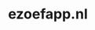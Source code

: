---
layout: post
title:  "ezoefapp.nl"
internal_url:  "/dutchgov/ezoefapp.nl.html"
subdomains_count: 1
all_subdomains_count: 4
urls_count: 1
ssl_rank: 0
http_rank: 75
url_link: /data/ezoefapp.nl/urls.txt
all_subdomains_link: /data/ezoefapp.nl/all_subdomains.txt
subdomains_link: /data/ezoefapp.nl/subdomains.txt
categories: dutchgov
---